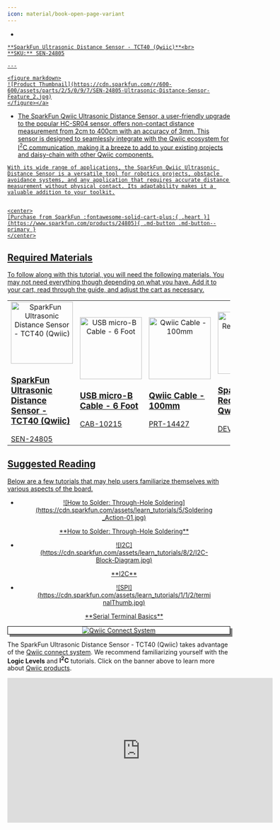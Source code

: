 ```yaml
---
icon: material/book-open-page-variant
---
```



<div class="grid cards desc" markdown>

-    <a href="https://www.sparkfun.com/products/24805">
    **SparkFun Ultrasonic Distance Sensor - TCT40 (Qwiic)**<br>
    **SKU:** SEN-24805

    ---

    <figure markdown>
    ![Product Thumbnail](https://cdn.sparkfun.com/r/600-600/assets/parts/2/5/0/9/7/SEN-24805-Ultrasonic-Distance-Sensor-Feature_2.jpg)
    </figure></a>
    
-    The SparkFun Qwiic Ultrasonic Distance Sensor, a user-friendly upgrade to the popular HC-SR04 sensor, offers non-contact distance measurement from 2cm to 400cm with an accuracy of 3mm. This sensor is designed to seamlessly integrate with the Qwiic ecosystem for I<sup>2</sup>C communication, making it a breeze to add to your existing projects and daisy-chain with other Qwiic components.

    With its wide range of applications, the SparkFun Qwiic Ultrasonic Distance Sensor is a versatile tool for robotics projects, obstacle avoidance systems, and any application that requires accurate distance measurement without physical contact. Its adaptability makes it a valuable addition to your toolkit.


    <center>
    [Purchase from SparkFun :fontawesome-solid-cart-plus:{ .heart }](https://www.sparkfun.com/products/24805){ .md-button .md-button--primary }
    </center>

</div>

## Required Materials

To follow along with this tutorial, you will need the following materials. You may not need everything though depending on what you have. Add it to your cart, read through the guide, and adjust the cart as necessary.

<table style="border-style:none">
    <tr>
        <td>
            <a href="https://www.sparkfun.com/products/24805">
                <center><img src="https://cdn.sparkfun.com/r/600-600/assets/parts/2/5/0/9/7/SEN-24805-Ultrasonic-Distance-Sensor-Feature_2.jpg" style="width:140px; height:140px; object-fit:contain;" alt="SparkFun Ultrasonic Distance Sensor - TCT40 (Qwiic)"></center>
                <h3 class="title">SparkFun Ultrasonic Distance Sensor - TCT40 (Qwiic)</h3>
            </a>
            SEN-24805
        </td>
        <td>
            <a href=" https://www.sparkfun.com/products/10215">
                <center><img src="https://cdn.sparkfun.com//assets/parts/4/5/5/8/10215-01.jpg" style="width:140px; height:140px; object-fit:contain;" alt="USB micro-B Cable - 6 Foot" height="140"></center>
                <h3 class="title">USB micro-B Cable - 6 Foot</h3>
            </a>
            CAB-10215
        </td>
<!--        <td>
            <a href="https://www.sparkfun.com/products/17153">
                <center><img src="https://cdn.sparkfun.com//assets/parts/1/6/1/3/5/17153-SparkFun_Qwiic_OLED_Display__0.91_in__128x32_-05.jpg" style="width:140px; height:140px; object-fit:contain;" alt="SparkFun Qwiic OLED Display (0.91 in., 128x32)" >
                </center>
                <h3 class="title">SparkFun Qwiic OLED Display (0.91 in., 128x32)</h3>
            </a>
            LCD-17153
        </td>-->
        <td>
            <a href="https://www.sparkfun.com/products/14427">
                <center><img src="https://cdn.sparkfun.com//assets/parts/1/2/4/5/3/14427-Qwiic_Cable_-_100mm-01.jpg" style="width:140px; height:140px; object-fit:contain;" alt="Qwiic Cable - 100mm" >
                </center>
                <h3 class="title">Qwiic Cable - 100mm</h3>
            </a>
            PRT-14427
        </td>
        <td>
            <a href="https://www.sparkfun.com/products/15123">
                <center><img src="https://cdn.sparkfun.com//assets/parts/1/3/4/9/2/15123-SparkFun_RedBoard_Qwiic-01a.jpg" style="width:140px; height:140px; object-fit:contain;" alt="SparkFun RedBoard Qwiic" >
                </center>
                <h3 class="title">SparkFun RedBoard Qwiic</h3>
            </a>
            DEV-15123
        </td>
    </tr>
</table>


## Suggested Reading

Below are a few tutorials that may help users familiarize themselves with various aspects of the board.

<div class="grid cards hide col-4" markdown align="center">

-   <a href="https://learn.sparkfun.com/tutorials/how-to-solder-through-hole-soldering">
    <figure markdown>
    ![How to Solder: Through-Hole Soldering](https://cdn.sparkfun.com/assets/learn_tutorials/5/Soldering_Action-01.jpg)
    </figure>
    </a>
    <a href="https://learn.sparkfun.com/tutorials/how-to-solder-through-hole-soldering">**How to Solder: Through-Hole Soldering**
    </a>

-   <a href="https://learn.sparkfun.com/tutorials/82">
    <figure markdown>
    ![I2C](https://cdn.sparkfun.com/assets/learn_tutorials/8/2/I2C-Block-Diagram.jpg)
    </figure>
    </a>
    <a href="https://learn.sparkfun.com/tutorials/82">**I2C**
    </a>

-   <a href="https://learn.sparkfun.com/tutorials/terminal-basics">
    <figure markdown>
    ![SPI](https://cdn.sparkfun.com/assets/learn_tutorials/1/1/2/terminalThumb.jpg)
    </figure>
    </a>
    <a href="https://learn.sparkfun.com/tutorials/terminal-basics">**Serial Terminal Basics**
    </a>
</div>

<center>
<div align="center">
    <div style="top:5px;left:5px;background-color:Gray;position:relative">
        <div style="top:-5px;left:-5px;background-color:#ffffff;position:relative;border:1px solid black;">
            <a href="https://www.sparkfun.com/qwiic"><img src="https://cdn.sparkfun.com/assets/custom_pages/2/7/2/qwiic-logo.png" alt="Qwiic Connect System" title="Qwiic Connect System"></a>
        </div>
    </div>
</div>
</center>

The SparkFun Ultrasonic Distance Sensor - TCT40 (Qwiic) takes advantage of the [Qwiic connect system](https://www.sparkfun.com/qwiic). We recommend familiarizing yourself with the **Logic Levels** and **I<sup>2</sup>C** tutorials.  Click on the banner above to learn more about [Qwiic products](https://www.sparkfun.com/qwiic).

<center>
    <iframe width="600" height="327" src="https://www.youtube.com/embed/x0RDEHqFIF8" title="SparkFun's Qwiic Connect System" frameborder="0" allow="accelerometer; autoplay; clipboard-write; encrypted-media; gyroscope; picture-in-picture" allowfullscreen></iframe>
</center>
